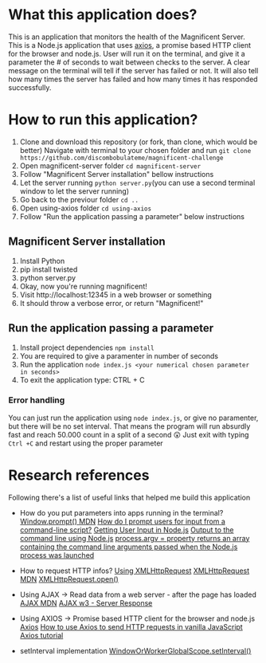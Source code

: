 # What this application does?
This is an application that monitors the health of the Magnificent Server.
This is a Node.js application that uses [axios](https://www.npmjs.com/package/axios), a promise based HTTP client for the browser and node.js. 
User will run it on the terminal, and give it a parameter the # of seconds to wait between checks to the server.
A clear message on the terminal will tell if the server has failed or not.
It will also tell how many times the server has failed and how many times it has responded successfully. 

# How to run this application?
1. Clone and download this repository (or fork, than clone, which would be better)
Navigate with terminal to your chosen folder and run `git clone https://github.com/discombobulateme/magnificent-challenge`
2. Open magnificent-server folder `cd magnificent-server`
3. Follow "Magnificent Server installation" bellow instructions
4. Let the server running `python server.py`(you can use a second terminal window to let the server running)
5. Go back to the previour folder `cd ..`
6. Open using-axios folder `cd using-axios`
7. Follow "Run the application passing a parameter" below instructions

## Magnificent Server installation
1. Install Python
2. pip install twisted
3. python server.py
4. Okay, now you're running magnificent!
5. Visit http://localhost:12345 in a web browser or something
6. It should throw a verbose error, or return "Magnificent!"

## Run the application passing a parameter
1. Install project dependencies `npm install`
2. You are required to give a paramenter in number of seconds
3. Run the application `node index.js <your numerical chosen parameter in seconds>`
4. To exit the application type: CTRL + C

### Error handling
You can just run the application using `node index.js`, or give no paramenter, but there will be no set interval.
That means the program will run absurdly fast and reach 50.000 count in a split of a second 😲
Just exit with typing `Ctrl +C` and restart using the proper parameter

# Research references
Following there's a list of useful links that helped me build this application
<br>
- How do you put parameters into apps running in the terminal?
[Window.prompt() MDN](https://developer.mozilla.org/en-US/docs/Web/API/Window/prompt)
[How do I prompt users for input from a command-line script?](https://nodejs.org/en/knowledge/command-line/how-to-prompt-for-command-line-input/)
[Getting User Input in Node.js](https://www.codecademy.com/articles/getting-user-input-in-node-js)
[Output to the command line using Node.js](https://nodejs.dev/learn/output-to-the-command-line-using-nodejs)
[process.argv = property returns an array containing the command line arguments passed when the Node.js process was launched](https://nodejs.org/api/process.html#process_process_argv)

- How to request HTTP infos?
[Using XMLHttpRequest](https://developer.mozilla.org/en-US/docs/Web/API/XMLHttpRequest/Using_XMLHttpRequest)
[XMLHttpRequest MDN](https://developer.mozilla.org/en-US/docs/Web/API/XMLHttpRequest)
[XMLHttpRequest.open()](https://developer.mozilla.org/en-US/docs/Web/API/XMLHttpRequest/open)

- Using AJAX -> Read data from a web server - after the page has loaded
[AJAX MDN](https://developer.mozilla.org/en-US/docs/Web/Guide/AJAX)
[AJAX w3 - Server Response](https://www.w3schools.com/XML/ajax_xmlhttprequest_response.asp)

- Using AXIOS -> Promise based HTTP client for the browser and node.js
[Axios](https://www.npmjs.com/package/axios)
[How to use Axios to send HTTP requests in vanilla JavaScript](https://attacomsian.com/blog/axios-javascript)
[Axios tutorial](http://zetcode.com/javascript/axios/)

- setInterval implementation
[WindowOrWorkerGlobalScope.setInterval()](https://developer.mozilla.org/en-US/docs/Web/API/WindowOrWorkerGlobalScope/setInterval)

